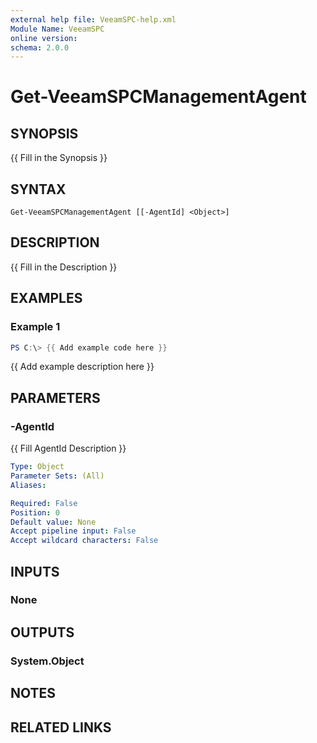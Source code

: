 ```yaml
---
external help file: VeeamSPC-help.xml
Module Name: VeeamSPC
online version:
schema: 2.0.0
---
```


# Get-VeeamSPCManagementAgent

## SYNOPSIS
{{ Fill in the Synopsis }}

## SYNTAX

```
Get-VeeamSPCManagementAgent [[-AgentId] <Object>]
```

## DESCRIPTION
{{ Fill in the Description }}

## EXAMPLES

### Example 1
```powershell
PS C:\> {{ Add example code here }}
```

{{ Add example description here }}

## PARAMETERS

### -AgentId
{{ Fill AgentId Description }}

```yaml
Type: Object
Parameter Sets: (All)
Aliases:

Required: False
Position: 0
Default value: None
Accept pipeline input: False
Accept wildcard characters: False
```

## INPUTS

### None

## OUTPUTS

### System.Object
## NOTES

## RELATED LINKS
